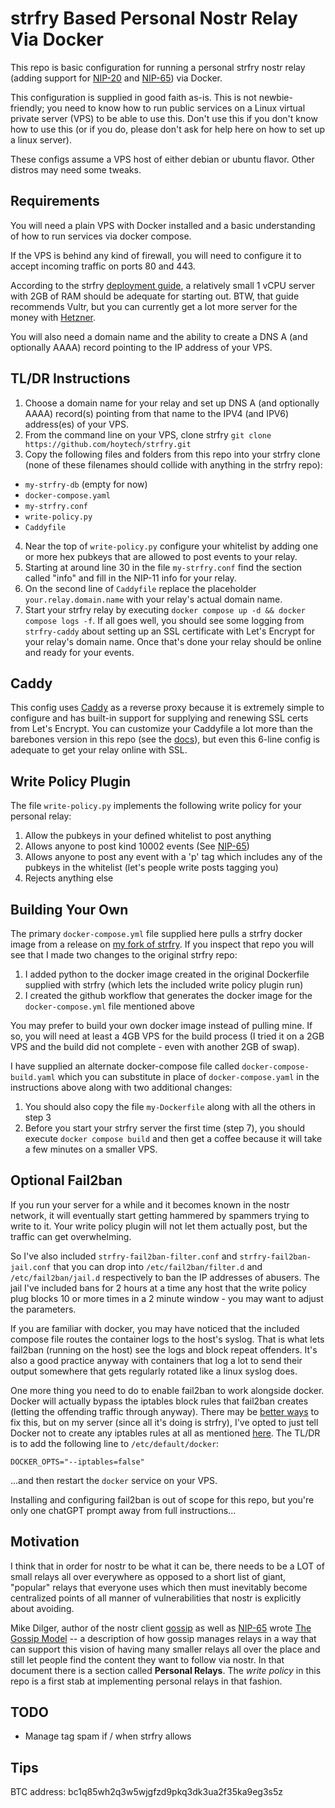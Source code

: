 # strfry Based Personal Nostr Relay Via Docker
This repo is basic configuration for running a personal strfry nostr relay (adding support for [NIP-20](https://github.com/nostr-protocol/nips/blob/master/20.md) and [NIP-65](https://github.com/nostr-protocol/nips/blob/master/65.md)) via Docker.

This configuration is supplied in good faith as-is. This is not newbie-friendly; you need to know how to run public services on a Linux virtual private server (VPS) to be able to use this. Don't use this if you don't know how to use this (or if you do, please don't ask for help here on how to set up a linux server).

These configs assume a VPS host of either debian or ubuntu flavor. Other distros may need some tweaks.

## Requirements
You will need a plain VPS with Docker installed and a basic understanding of how to run services via docker compose.

If the VPS is behind any kind of firewall, you will need to configure it to accept incoming traffic on ports 80 and 443.

According to the strfry [deployment guide](https://github.com/hoytech/strfry/blob/master/docs/DEPLOYMENT.md), a relatively small 1 vCPU server with 2GB of RAM should be adequate for starting out. BTW, that guide recommends Vultr, but you can currently get a lot more server for the money with [Hetzner](https://www.hetzner.com/).

You will also need a domain name and the ability to create a DNS A (and optionally AAAA) record pointing to the IP address of your VPS.

## TL/DR Instructions
1. Choose a domain name for your relay and set up DNS A (and optionally AAAA) record(s) pointing from that name to the IPV4 (and IPV6) address(es) of your VPS.
2. From the command line on your VPS, clone strfry
`git clone https://github.com/hoytech/strfry.git`
3. Copy the following files and folders from this repo into your strfry clone (none of these filenames should collide with anything in the strfry repo):
* `my-strfry-db` (empty for now)
* `docker-compose.yaml`
* `my-strfry.conf`
* `write-policy.py`
* `Caddyfile`
4. Near the top of `write-policy.py` configure your whitelist by adding one or more hex pubkeys that are allowed to post events to your relay.
5. Starting at around line 30 in the file `my-strfry.conf` find the section called "info" and fill in the NIP-11 info for your relay. 
6. On the second line of `Caddyfile` replace the placeholder `your.relay.domain.name` with your relay's actual domain name.
7. Start your strfry relay by executing `docker compose up -d && docker compose logs -f`. If all goes well, you should see some logging from `strfry-caddy` about setting up an SSL certificate with Let's Encrypt for your relay's domain name. Once that's done your relay should be online and ready for your events.

## Caddy
This config uses [Caddy](https://caddyserver.com/) as a reverse proxy because it is extremely simple to configure and has built-in support for supplying and renewing SSL certs from Let's Encrypt. You can customize your Caddyfile a lot more than the barebones version in this repo (see the [docs](https://caddyserver.com/docs/)), but even this 6-line config is adequate to get your relay online with SSL.

## Write Policy Plugin
The file `write-policy.py` implements the following write policy for your personal relay:
1. Allow the pubkeys in your defined whitelist to post anything
2. Allows anyone to post kind 10002 events (See [NIP-65](https://github.com/nostr-protocol/nips/blob/master/65.md))
3. Allows anyone to post any event with a 'p' tag which includes any of the pubkeys in the whitelist (let's people write posts tagging you)
4. Rejects anything else



## Building Your Own

The primary `docker-compose.yml` file supplied here pulls a strfry docker image from a release on [my fork of strfry](https://github.com/pjv/strfry). If you inspect that repo you will see that I made two changes to the original strfry repo:

1. I added python to the docker image created in the original Dockerfile supplied with strfry (which lets the included write policy plugin run)
2. I created the github workflow that generates the docker image for the `docker-compose.yml` file mentioned above

You may prefer to build your own docker image instead of pulling mine. If so, you will need at least a 4GB VPS for the build process (I tried it on a 2GB VPS and the build did not complete - even with another 2GB of swap).

I have supplied an alternate docker-compose file called `docker-compose-build.yaml` which you can substitute in place of `docker-compose.yaml` in the instructions above along with two additional changes: 

1. You should also copy the file `my-Dockerfile` along with all the others in step 3
2. Before you start your strfry server the first time (step 7), you should execute `docker compose build` and then get a coffee because it will take a few minutes on a smaller VPS.

## Optional Fail2ban

If you run your server for a while and it becomes known in the nostr network, it will eventually start getting hammered by spammers trying to write to it. Your write policy plugin will not let them actually post, but the traffic can get overwhelming. 

So I've also included `strfry-fail2ban-filter.conf` and `strfry-fail2ban-jail.conf` that you can drop into `/etc/fail2ban/filter.d` and `/etc/fail2ban/jail.d` respectively to ban the IP addresses of abusers. The jail I've included bans for 2 hours at a time any host that the write policy plug blocks 10 or more times in a 2 minute window - you may want to adjust the parameters.

If you are familiar with docker, you may have noticed that the included compose file routes the container logs to the host's syslog. That is what lets fail2ban (running on the host) see the logs and block repeat offenders. It's also a good practice anyway with containers that log a lot to send their output somewhere that gets regularly rotated like a linux syslog does.

One more thing you need to do to enable fail2ban to work alongside docker. Docker will actually bypass the iptables block rules that fail2ban creates (letting the offending traffic through anyway). There may be [better ways](https://serverfault.com/questions/1043964/fail2ban-iptables-entries-to-reject-https-not-stopping-requests-to-docker-contai) to fix this, but on my server (since all it's doing is strfry), I've opted to just tell Docker not to create any iptables rules at all as mentioned [here](https://www.techrepublic.com/article/how-to-fix-the-docker-and-ufw-security-flaw/). The TL/DR is to add the following line to `/etc/default/docker`:

`DOCKER_OPTS="--iptables=false"`

...and then restart the `docker` service on your VPS.

Installing and configuring fail2ban is out of scope for this repo, but you're only one chatGPT prompt away from full instructions...

## Motivation
I think that in order for nostr to be what it can be, there needs to be a LOT of small relays all over everywhere as opposed to a short list of giant, "popular" relays that everyone uses which then must inevitably become centralized points of all manner of vulnerabilities that nostr is explicitly about avoiding.

Mike Dilger, author of the nostr client [gossip](https://github.com/mikedilger/gossip) as well as [NIP-65](https://github.com/nostr-protocol/nips/blob/master/65.md) wrote [The Gossip Model](https://mikedilger.com/gossip-model/) -- a description of how gossip manages relays in a way that can support this vision of having many smaller relays all over the place and still let people find the content they want to follow via nostr. In that document there is a section called **Personal Relays**. The _write policy_ in this repo is a first stab at implementing personal relays in that fashion.

## TODO
* Manage tag spam if / when strfry allows

## Tips
BTC address: bc1q85wh2q3w5wjgfzd9pkq3dk3ua2f35ka9eg3s5z